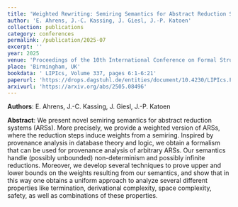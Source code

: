 ```yaml
---
title: 'Weighted Rewriting: Semiring Semantics for Abstract Reduction Systems'
author: 'E. Ahrens, J.-C. Kassing, J. Giesl, J.-P. Katoen'
collection: publications
category: conferences
permalink: /publication/2025-07
excerpt: ''
year: 2025
venue: 'Proceedings of the 10th International Conference on Formal Structures for Computation and Deduction (FSCD 2025)'
place: 'Birmingham, UK'
bookdata: ' LIPIcs, Volume 337, pages 6:1-6:21'
paperurl: 'https://drops.dagstuhl.de/entities/document/10.4230/LIPIcs.FSCD.2025.6'
arxivurl: 'https://arxiv.org/abs/2505.08496'
---
```


**Authors**: E. Ahrens, J.-C. Kassing, J. Giesl, J.-P. Katoen

**Abstract**:
We present novel semiring semantics for abstract reduction systems (ARSs). More precisely, we provide a weighted version of ARSs, where the reduction steps induce weights from a semiring. Inspired by provenance analysis in database theory and logic, we obtain a formalism that can be used for provenance analysis of arbitrary ARSs. Our semantics handle (possibly unbounded) non-determinism and possibly infinite reductions. Moreover, we develop several techniques to prove upper and lower bounds on the weights resulting from our semantics, and show that in this way one obtains a uniform approach to analyze several different properties like termination, derivational complexity, space complexity, safety, as well as combinations of these properties. 